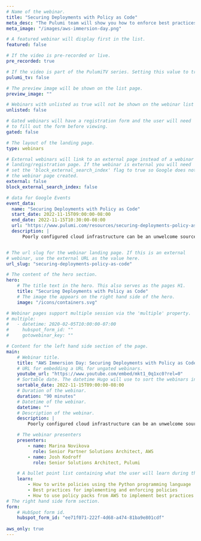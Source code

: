 ```yaml
---
# Name of the webinar.
title: "Securing Deployments with Policy as Code"
meta_desc: "The Pulumi team will show you how to enforce best practices by creating policies that scale from a single infrastructure stack to your entire organization."
meta_image: "/images/aws-immersion-day.png"

# A featured webinar will display first in the list.
featured: false

# If the video is pre-recorded or live.
pre_recorded: true

# If the video is part of the PulumiTV series. Setting this value to true will list the video in the "PulumiTV" section.
pulumi_tv: false

# The preview image will be shown on the list page.
preview_image: ""

# Webinars with unlisted as true will not be shown on the webinar list
unlisted: false

# Gated webinars will have a registration form and the user will need
# to fill out the form before viewing.
gated: false

# The layout of the landing page.
type: webinars

# External webinars will link to an external page instead of a webinar
# landing/registration page. If the webinar is external you will need
# set the 'block_external_search_index' flag to true so Google does not index
# the webinar page created.
external: false
block_external_search_index: false

# data for Google Events
event_data:
  name: "Securing Deployments with Policy as Code"
  start_date: 2022-11-15T09:00:00-08:00
  end_date: 2022-11-15T10:30:00-08:00
  url: "https://www.pulumi.com/resources/securing-deployments-policy-as-code"
  description: |
      Poorly configured cloud infrastructure can be an unwelcome source of security, reliability, and cost issues. In this session, the Pulumi team will show you how to enforce best practices by creating policies that scale from a single infrastructure stack to your entire organization. From properly secured S3 buckets to mandatory resource labels, Pulumi’s CrossGuard capability helps you to prevent defective configurations from reaching production.


# The url slug for the webinar landing page. If this is an external
# webinar, use the external URL as the value here.
url_slug: "securing-deployments-policy-as-code"

# The content of the hero section.
hero:
    # The title text in the hero. This also serves as the pages H1.
    title: "Securing Deployments with Policy as Code"
    # The image the appears on the right hand side of the hero.
    image: "/icons/containers.svg"

# Webinar pages support multiple session via the 'multiple' property.
# multiple:
#   - datetime: 2020-02-05T10:00:00-07:00
#     hubspot_form_id: ""
#     gotowebinar_key: ""

# Content for the left hand side section of the page.
main:
    # Webinar title.
    title: "AWS Immersion Day: Securing Deployments with Policy as Code"
    # URL for embedding a URL for ungated webinars.
    youtube_url: "https://www.youtube.com/embed/mkt1_0q1xc0?rel=0"
    # Sortable date. The datetime Hugo will use to sort the webinars in date order.
    sortable_date: 2022-11-15T09:00:00-08:00
    # Duration of the webinar.
    duration: "90 minutes"
    # Datetime of the webinar.
    datetime: ""
    # Description of the webinar.
    description: |
        Poorly configured cloud infrastructure can be an unwelcome source of security, reliability, and cost issues. In this session, the Pulumi team will show you how to enforce best practices by creating policies that scale from a single infrastructure stack to your entire organization. From properly secured S3 buckets to mandatory resource labels, Pulumi’s CrossGuard capability helps you to prevent defective configurations from reaching production.

    # The webinar presenters
    presenters:
        - name: Marina Novikova
          role: Senior Partner Solutions Architect, AWS
        - name: Josh Kodroff
          role: Senior Solutions Architect, Pulumi

    # A bullet point list containing what the user will learn during the webinar.
    learn:
        - How to write policies using the Python programming language
        - Best practices for implementing and enforcing policies
        - How to use policy packs from AWS to implement best practices for your infrastructure
# The right hand side form section.
form:
    # HubSpot form id.
    hubspot_form_id: "ee71f071-222f-4d68-a474-81ba9e801cdf"
    
aws_only: true
---
```


